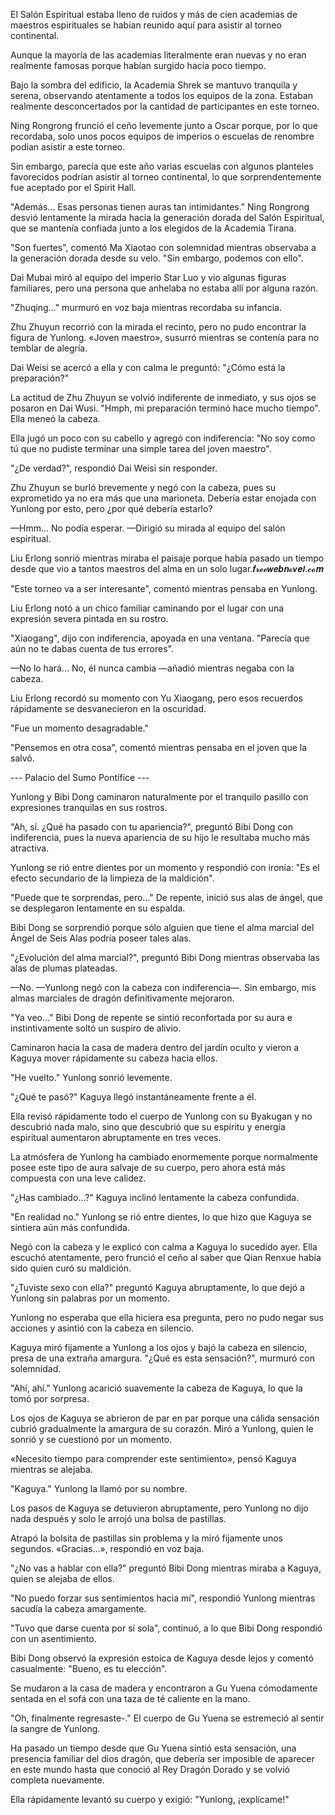 
El Salón Espiritual estaba lleno de ruidos y más de cien academias de maestros espirituales se habían reunido aquí para asistir al torneo continental.

Aunque la mayoría de las academias literalmente eran nuevas y no eran realmente famosas porque habían surgido hacía poco tiempo.

Bajo la sombra del edificio, la Academia Shrek se mantuvo tranquila y serena, observando atentamente a todos los equipos de la zona. Estaban realmente desconcertados por la cantidad de participantes en este torneo.

Ning Rongrong frunció el ceño levemente junto a Oscar porque, por lo que recordaba, solo unos pocos equipos de imperios o escuelas de renombre podían asistir a este torneo.

Sin embargo, parecía que este año varias escuelas con algunos planteles favorecidos podrían asistir al torneo continental, lo que sorprendentemente fue aceptado por el Spirit Hall.

"Además... Esas personas tienen auras tan intimidantes." Ning Rongrong desvió lentamente la mirada hacia la generación dorada del Salón Espiritual, que se mantenía confiada junto a los elegidos de la Academia Tirana.

"Son fuertes", comentó Ma Xiaotao con solemnidad mientras observaba a la generación dorada desde su velo. "Sin embargo, podemos con ello".

Dai Mubai miró al equipo del imperio Star Luo y vio algunas figuras familiares, pero una persona que anhelaba no estaba allí por alguna razón.

"Zhuqing..." murmuró en voz baja mientras recordaba su infancia.

Zhu Zhuyun recorrió con la mirada el recinto, pero no pudo encontrar la figura de Yunlong. «Joven maestro», susurró mientras se contenía para no temblar de alegría.

Dai Weisi se acercó a ella y con calma le preguntó: "¿Cómo está la preparación?"

La actitud de Zhu Zhuyun se volvió indiferente de inmediato, y sus ojos se posaron en Dai Wusi. "Hmph, mi preparación terminó hace mucho tiempo". Ella meneó la cabeza.

Ella jugó un poco con su cabello y agregó con indiferencia: "No soy como tú que no pudiste terminar una simple tarea del joven maestro".

"¿De verdad?", respondió Dai Weisi sin responder.

Zhu Zhuyun se burló brevemente y negó con la cabeza, pues su exprometido ya no era más que una marioneta. Debería estar enojada con Yunlong por esto, pero ¿por qué debería estarlo?

—Hmm... No podía esperar. —Dirigió su mirada al equipo del salón espiritual.

Liu Erlong sonrió mientras miraba el paisaje porque había pasado un tiempo desde que vio a tantos maestros del alma en un solo lugar.𝒇𝓻𝓮𝓮𝙬𝙚𝒃𝒏𝓸𝙫𝒆𝙡.𝓬𝓸𝒎

"Este torneo va a ser interesante", comentó mientras pensaba en Yunlong.

Liu Erlong notó a un chico familiar caminando por el lugar con una expresión severa pintada en su rostro.

"Xiaogang", dijo con indiferencia, apoyada en una ventana. "Parecía que aún no te dabas cuenta de tus errores".

—No lo hará... No, él nunca cambia —añadió mientras negaba con la cabeza.

Liu Erlong recordó su momento con Yu Xiaogang, pero esos recuerdos rápidamente se desvanecieron en la oscuridad.

"Fue un momento desagradable."

"Pensemos en otra cosa", comentó mientras pensaba en el joven que la salvó.

--- Palacio del Sumo Pontífice ---

Yunlong y Bibi Dong caminaron naturalmente por el tranquilo pasillo con expresiones tranquilas en sus rostros.

"Ah, sí. ¿Qué ha pasado con tu apariencia?", preguntó Bibi Dong con indiferencia, pues la nueva apariencia de su hijo le resultaba mucho más atractiva.

Yunlong se rió entre dientes por un momento y respondió con ironía: "Es el efecto secundario de la limpieza de la maldición".

"Puede que te sorprendas, pero..." De repente, inició sus alas de ángel, que se desplegaron lentamente en su espalda.

Bibi Dong se sorprendió porque sólo alguien que tiene el alma marcial del Ángel de Seis Alas podría poseer tales alas.

"¿Evolución del alma marcial?", preguntó Bibi Dong mientras observaba las alas de plumas plateadas.

—No. —Yunlong negó con la cabeza con indiferencia—. Sin embargo, mis almas marciales de dragón definitivamente mejoraron.

"Ya veo..." Bibi Dong de repente se sintió reconfortada por su aura e instintivamente soltó un suspiro de alivio.

Caminaron hacia la casa de madera dentro del jardín oculto y vieron a Kaguya mover rápidamente su cabeza hacia ellos.

"He vuelto." Yunlong sonrió levemente.

"¿Qué te pasó?" Kaguya llegó instantáneamente frente a él.

Ella revisó rápidamente todo el cuerpo de Yunlong con su Byakugan y no descubrió nada malo, sino que descubrió que su espíritu y energía espiritual aumentaron abruptamente en tres veces.

La atmósfera de Yunlong ha cambiado enormemente porque normalmente posee este tipo de aura salvaje de su cuerpo, pero ahora está más compuesta con una leve calidez.

"¿Has cambiado...?" Kaguya inclinó lentamente la cabeza confundida.

"En realidad no." Yunlong se rió entre dientes, lo que hizo que Kaguya se sintiera aún más confundida.

Negó con la cabeza y le explicó con calma a Kaguya lo sucedido ayer. Ella escuchó atentamente, pero frunció el ceño al saber que Qian Renxue había sido quien curó su maldición.

"¿Tuviste sexo con ella?" preguntó Kaguya abruptamente, lo que dejó a Yunlong sin palabras por un momento.

Yunlong no esperaba que ella hiciera esa pregunta, pero no pudo negar sus acciones y asintió con la cabeza en silencio.

Kaguya miró fijamente a Yunlong a los ojos y bajó la cabeza en silencio, presa de una extraña amargura. "¿Qué es esta sensación?", murmuró con solemnidad.

"Ahí, ahí." Yunlong acarició suavemente la cabeza de Kaguya, lo que la tomó por sorpresa.

Los ojos de Kaguya se abrieron de par en par porque una cálida sensación cubrió gradualmente la amargura de su corazón. Miró a Yunlong, quien le sonrió y se cuestionó por un momento.

«Necesito tiempo para comprender este sentimiento», pensó Kaguya mientras se alejaba.

"Kaguya." Yunlong la llamó por su nombre.

Los pasos de Kaguya se detuvieron abruptamente, pero Yunlong no dijo nada después y solo le arrojó una bolsa de pastillas.

Atrapó la bolsita de pastillas sin problema y la miró fijamente unos segundos. «Gracias...», respondió en voz baja.

"¿No vas a hablar con ella?" preguntó Bibi Dong mientras miraba a Kaguya, quien se alejaba de ellos.

"No puedo forzar sus sentimientos hacia mí", respondió Yunlong mientras sacudía la cabeza amargamente.

"Tuvo que darse cuenta por sí sola", continuó, a lo que Bibi Dong respondió con un asentimiento.

Bibi Dong observó la expresión estoica de Kaguya desde lejos y comentó casualmente: "Bueno, es tu elección".

Se mudaron a la casa de madera y encontraron a Gu Yuena cómodamente sentada en el sofá con una taza de té caliente en la mano.

"Oh, finalmente regresaste-." El cuerpo de Gu Yuena se estremeció al sentir la sangre de Yunlong.

Ha pasado un tiempo desde que Gu Yuena sintió esta sensación, una presencia familiar del dios dragón, que debería ser imposible de aparecer en este mundo hasta que conoció al Rey Dragón Dorado y se volvió completa nuevamente.

Ella rápidamente levantó su cuerpo y exigió: "Yunlong, ¡explícame!"
